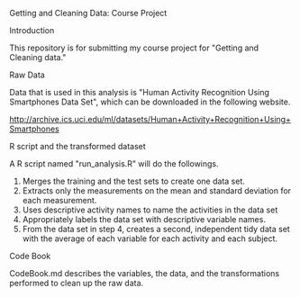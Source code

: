 Getting and Cleaning Data: Course Project

Introduction

This repository is for submitting my course project for "Getting and Cleaning data." 

Raw Data

Data that is used in this analysis is "Human Activity Recognition Using Smartphones Data Set", which can be downloaded in the following website. 

http://archive.ics.uci.edu/ml/datasets/Human+Activity+Recognition+Using+Smartphones 

R script and the transformed dataset

A R script named "run_analysis.R" will do the followings. 

1. Merges the training and the test sets to create one data set.
2. Extracts only the measurements on the mean and standard deviation for each measurement.
3. Uses descriptive activity names to name the activities in the data set
4. Appropriately labels the data set with descriptive variable names.
5. From the data set in step 4, creates a second, independent tidy data set with the average of each variable for each activity and each subject.

Code Book

CodeBook.md describes the variables, the data, and the transformations performed to clean up the raw data. 
